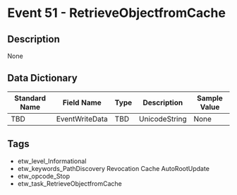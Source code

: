 # Event 51 - RetrieveObjectfromCache

## Description
None

## Data Dictionary
|Standard Name|Field Name|Type|Description|Sample Value|
|---|---|---|---|---|
|TBD|EventWriteData|TBD|UnicodeString|None|None|

## Tags
* etw_level_Informational
* etw_keywords_PathDiscovery Revocation Cache AutoRootUpdate
* etw_opcode_Stop
* etw_task_RetrieveObjectfromCache